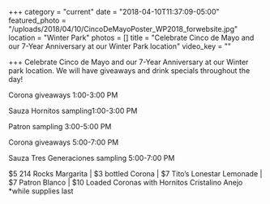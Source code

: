 +++
category = "current"
date = "2018-04-10T11:37:09-05:00"
featured_photo = "/uploads/2018/04/10/CincoDeMayoPoster_WP2018_forwebsite.jpg"
location = "Winter Park"
photos = []
title = "Celebrate Cinco de Mayo and our 7-Year Anniversary at our Winter Park location"
video_key = ""

+++
Celebrate Cinco de Mayo and our 7-Year Anniversary at our Winter park location. We will have giveaways and drink specials throughout the day!

Corona giveaways 1:00-3:00 PM

Sauza Hornitos sampling1:00-3:00 PM

Patron sampling 3:00-5:00 PM

Corona giveaways 5:00-7:00 PM 

Sauza Tres Generaciones sampling 5:00-7:00 PM

\$5 214 Rocks Margarita | $3 bottled Corona | $7 Tito’s Lonestar Lemonade | $7 Patron Blanco | $10 Loaded Coronas with Hornitos Cristalino Anejo \*while supplies last